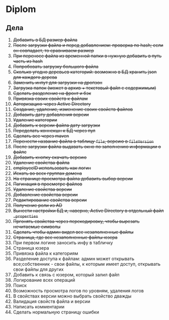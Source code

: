 # Diplom

## Дела
 1. ~~Добавить в БД размер файла~~
 2. ~~После загрузки файла и перед добавлением: проверка по hash; если он совпадает, то сравниваем размер~~
 3. ~~При переносе файла из временной папки в нужную добавить в путь часть из hash~~
 4. ~~Попробовать загрузку большого файла~~
 5. ~~Сколько угодно деревьев категорий: возможно в БД хранить json для каждого дерева~~
 6. ~~Заменить инпут для загрузки на дропзон~~
 7. ~~Загрузка папок (может в архив + текстовый файл с содержимым)~~
 8. ~~Сделать разделение на фронт и бэк~~
 9. ~~Привязка своих свойств к файлам~~
 10. ~~Авторизацию через Active Directory~~
 11. ~~Создание, удаление, изменение своих свойств файлов~~
 12. ~~Добавить дату добавления версии~~
 13. ~~Удаление категории~~
 14. ~~Добавить к версии файла дату загрузки~~
 15. ~~Переделать коннекшн к БД через пул~~
 16. ~~Сделать все через maven~~
 17. ~~Перенести название файла в таблицу `file`, версию в `fileVersion`~~
 18. ~~После загрузки файла выдавать окно по заполнению информации о файле~~
 19. ~~Добавить кнопку скачать версию~~
 20. ~~Удаление свойства файла~~
 21. ~~employeeID использовать как логин~~
 22. ~~Искать во всех группах домена~~
 23. ~~На странице просмотра файла добавить выбор версии~~
 24. ~~Пагинация в просмотре файлов~~
 25. ~~Удаление свойства версии~~
 26. ~~Добавление свойства версии~~
 27. ~~Редактирование свойства версии~~
 28. ~~Получение роли из AD~~
 29. ~~Вынести настройки БД и, наверно, Active Directory в отдельный файл `.properties`~~
 30. ~~Пргонять свойства через перекодировку, чтобы вырезать нечитаемые символы~~
 31. ~~Сделать чтобы админ видел все незаполненные файлы~~
 32. ~~Страница, где все незаполненные файлы юзера~~
 33. При первом логине заносить инфу в табличку
 34. Страница юзера
 35. Привязка файла к категориям
 36. Разделение доступа к файлам: админ может открывать все;собственник - свои файлы, к которым имеет доступ, открывать свои файлы для других
 37. Добавить к связь с юзером, который залил файл
 38. Логирование всех операций
 39. Поиск
 40. Возможность просмотра логов по уровням, удаления логов
 41. В свойствах версии можно выбрать свойство дважды
 42. Валидация свойств файла и версии
 43. Написать комментарии
 44. Сделать нормальную страницу ошибки